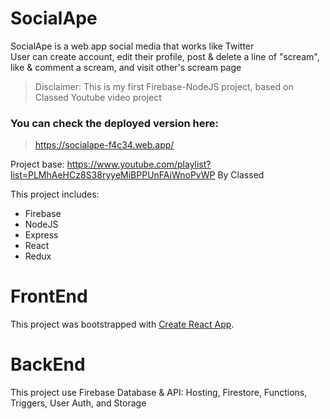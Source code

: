 # SocialApe
SocialApe is a web app social media that works like Twitter  
User can create account, edit their profile, post & delete a line of "scream", like & comment a scream, and visit other's scream page

> Disclaimer: This is my first Firebase-NodeJS project, based on Classed Youtube video project

### You can check the deployed version here:
> https://socialape-f4c34.web.app/

Project base:
https://www.youtube.com/playlist?list=PLMhAeHCz8S38ryyeMiBPPUnFAiWnoPvWP
By Classed

This project includes:

- Firebase
- NodeJS
- Express
- React
- Redux

# FrontEnd
This project was bootstrapped with [Create React App](https://github.com/facebook/create-react-app).

# BackEnd
This project use Firebase Database & API:
Hosting, Firestore, Functions, Triggers, User Auth, and Storage
